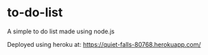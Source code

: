 # to-do-list
A simple to do list made using node.js

Deployed using heroku at: https://quiet-falls-80768.herokuapp.com/
